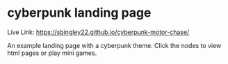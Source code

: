 # cyberpunk landing page

Live Link:
https://sbingley22.github.io/cyberpunk-motor-chase/

An example landing page with a cyberpunk theme.
Click the nodes to view html pages or play mini games.